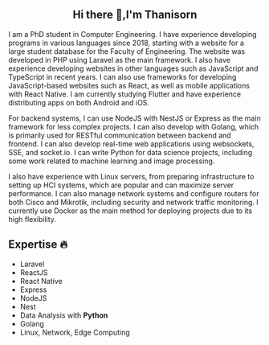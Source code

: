 ## <div align="center">Hi there 👋,I'm Thanisorn</div>

I am a PhD student in Computer Engineering. I have experience developing programs in various languages since 2018, starting with a website for a large student database for the Faculty of Engineering. The website was developed in PHP using Laravel as the main framework. I also have experience developing websites in other languages such as JavaScript and TypeScript in recent years. I can also use frameworks for developing JavaScript-based websites such as React, as well as mobile applications with React Native. I am currently studying Flutter and have experience distributing apps on both Android and iOS.

For backend systems, I can use NodeJS with NestJS or Express as the main framework for less complex projects. I can also develop with Golang, which is primarily used for RESTful communication between backend and frontend. I can also develop real-time web applications using websockets, SSE, and socket.io. I can write Python for data science projects, including some work related to machine learning and image processing.

I also have experience with Linux servers, from preparing infrastructure to setting up HCI systems, which are popular and can maximize server performance. I can also manage network systems and configure routers for both Cisco and Mikrotik, including security and network traffic monitoring. I currently use Docker as the main method for deploying projects due to its high flexibility.

## Expertise :fire:

- Laravel
- ReactJS
- React Native
- Express
- NodeJS
- Nest
- Data Analysis with **Python**
- Golang
- Linux, Network, Edge Computing
